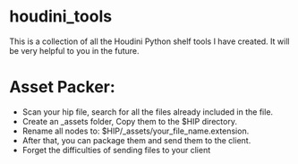 # houdini_tools
This is a collection of all the Houdini Python shelf tools I have created. It will be very helpful to you in the future.

# Asset Packer: 
- Scan your hip file, search for all the files already included in the file.  
- Create an _assets folder, Copy them to the $HIP directory.
- Rename all nodes to: $HIP/_assets/your_file_name.extension.  
- After that, you can package them and send them to the client.
- Forget the difficulties of sending files to your client
